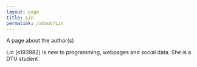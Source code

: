 ```yaml
---
layout: page
title: Lin
permalink: /about/Lin
---
```

A page about the author(s)

Lin (s193982) is new to programming, webpages and social data. She is a DTU student


